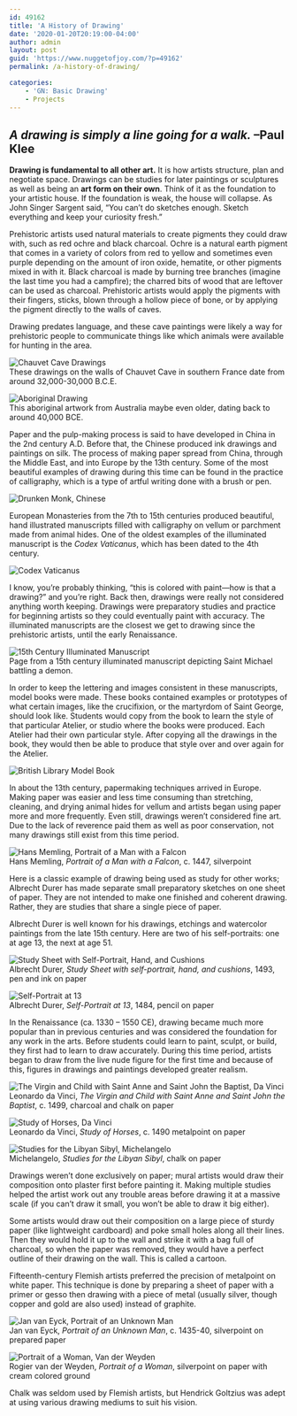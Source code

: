 ```yaml
---
id: 49162
title: 'A History of Drawing'
date: '2020-01-20T20:19:00-04:00'
author: admin
layout: post
guid: 'https://www.nuggetofjoy.com/?p=49162'
permalink: /a-history-of-drawing/

categories:
    - 'GN: Basic Drawing'
    - Projects
---
```

## *A drawing is simply a line going for a walk.* –Paul Klee

**Drawing is fundamental to all other art.** It is how artists structure, plan and negotiate space. Drawings can be studies for later paintings or sculptures as well as being an **art form on their own**. Think of it as the foundation to your artistic house. If the foundation is weak, the house will collapse. As John Singer Sargent said, “You can’t do sketches enough. Sketch everything and keep your curiosity fresh.”

Prehistoric artists used natural materials to create pigments they could draw with, such as red ochre and black charcoal. Ochre is a natural earth pigment that comes in a variety of colors from red to yellow and sometimes even purple depending on the amount of iron oxide, hematite, or other pigments mixed in with it. Black charcoal is made by burning tree branches (imagine the last time you had a campfire); the charred bits of wood that are leftover can be used as charcoal. Prehistoric artists would apply the pigments with their fingers, sticks, blown through a hollow piece of bone, or by applying the pigment directly to the walls of caves.

Drawing predates language, and these cave paintings were likely a way for prehistoric people to communicate things like which animals were available for hunting in the area.

![Chauvet Cave Drawings](https://image-control-storage.s3.amazonaws.com/2019/08/22134608/Chauvet-horses.jpg)  
These drawings on the walls of Chauvet Cave in southern France date from around 32,000-30,000 B.C.E.

![Aboriginal Drawing](https://image-control-storage.s3.amazonaws.com/2019/08/23104131/Aboriginal-drawing-13.jpg)  
This aboriginal artwork from Australia maybe even older, dating back to around 40,000 BCE.

Paper and the pulp-making process is said to have developed in China in the 2nd century A.D. Before that, the Chinese produced ink drawings and paintings on silk. The process of making paper spread from China, through the Middle East, and into Europe by the 13th century. Some of the most beautiful examples of drawing during this time can be found in the practice of calligraphy, which is a type of artful writing done with a brush or pen.

![Drunken Monk, Chinese](https://image-control-storage.s3.amazonaws.com/2019/08/22145354/drunken-monk-chinese-1024x4782111111111111111111111111111111111111111111111111111111111111111111111111111111111111111111111111111111111111111111111111111111111111111111111111111111111111111111111111111111111111111111111111111111111111.jpg)

European Monasteries from the 7th to 15th centuries produced beautiful, hand illustrated manuscripts filled with calligraphy on vellum or parchment made from animal hides. One of the oldest examples of the illuminated manuscript is the *Codex Vaticanus*, which has been dated to the 4th century.

![Codex Vaticanus](https://image-control-storage.s3.amazonaws.com/2019/08/22142358/Codex_Vaticanus_B_2Thess._311-18_Hebr._11-221.jpg)

I know, you’re probably thinking, “this is colored with paint—how is that a drawing?” and you’re right. Back then, drawings were really not considered anything worth keeping. Drawings were preparatory studies and practice for beginning artists so they could eventually paint with accuracy. The illuminated manuscripts are the closest we get to drawing since the prehistoric artists, until the early Renaissance.

![15th Century Illuminated Manuscript](https://image-control-storage.s3.amazonaws.com/2019/08/22142400/Illuminated-Manuscript-21.jpg)  
Page from a 15th century illuminated manuscript depicting Saint Michael battling a demon.

In order to keep the lettering and images consistent in these manuscripts, model books were made. These books contained examples or prototypes of what certain images, like the crucifixion, or the martyrdom of Saint George, should look like. Students would copy from the book to learn the style of that particular Atelier, or studio where the books were produced. Each Atelier had their own particular style. After copying all the drawings in the book, they would then be able to produce that style over and over again for the Atelier.

![British Library Model Book](https://image-control-storage.s3.amazonaws.com/2019/08/23100312/British-Library-3-1024x4324-1024x432.png)

In about the 13th century, papermaking techniques arrived in Europe. Making paper was easier and less time consuming than stretching, cleaning, and drying animal hides for vellum and artists began using paper more and more frequently. Even still, drawings weren’t considered fine art. Due to the lack of reverence paid them as well as poor conservation, not many drawings still exist from this time period.

![Hans Memling, Portrait of a Man with a Falcon](https://image-control-storage.s3.amazonaws.com/2019/08/22142408/portrait-of-a-man-with-a-falcon-memling1.jpg)  
Hans Memling, *Portrait of a Man with a Falcon*, c. 1447, silverpoint

Here is a classic example of drawing being used as study for other works; Albrecht Durer has made separate small preparatory sketches on one sheet of paper. They are not intended to make one finished and coherent drawing. Rather, they are studies that share a single piece of paper.

Albrecht Durer is well known for his drawings, etchings and watercolor paintings from the late 15th century. Here are two of his self-portraits: one at age 13, the next at age 51.

![Study Sheet with Self-Portrait, Hand, and Cushions](https://image-control-storage.s3.amazonaws.com/2019/08/22142409/study-sheet-with-self-portrait-hand-and-cushions-1493-albrecht-durer1.jpg)  
Albrecht Durer, *Study Sheet with self-portrait, hand, and cushions*, 1493, pen and ink on paper

![Self-Portrait at 13](https://image-control-storage.s3.amazonaws.com/2019/08/22142410/self-portrait-at-13-albrecht-durer1.jpg)  
Albrecht Durer, *Self-Portrait at 13*, 1484, pencil on paper

In the Renaissance (ca. 1330 – 1550 CE), drawing became much more popular than in previous centuries and was considered the foundation for any work in the arts. Before students could learn to paint, sculpt, or build, they first had to learn to draw accurately. During this time period, artists began to draw from the live nude figure for the first time and because of this, figures in drawings and paintings developed greater realism.

![The Virgin and Child with Saint Anne and Saint John the Baptist, Da Vinci](https://image-control-storage.s3.amazonaws.com/2019/08/22142413/the-virgin-and-child-with-saint-anne-and-saint-john-the-baptist.jpgBlog1.jpg)  
Leonardo da Vinci, *The Virgin and Child with Saint Anne and Saint John the Baptist*, c. 1499, charcoal and chalk on paper

![Study of Horses, Da Vinci](https://image-control-storage.s3.amazonaws.com/2019/08/22142414/study-of-horses-da-vinci1.jpg)  
Leonardo da Vinci, *Study of Horses*, c. 1490 metalpoint on paper

![Studies for the Libyan Sibyl, Michelangelo](https://image-control-storage.s3.amazonaws.com/2019/08/22142415/640px-Michelangelo_libyan1.jpg)  
Michelangelo, *Studies for the Libyan Sibyl*, chalk on paper

Drawings weren’t done exclusively on paper; mural artists would draw their composition onto plaster first before painting it. Making multiple studies helped the artist work out any trouble areas before drawing it at a massive scale (if you can’t draw it small, you won’t be able to draw it big either).

Some artists would draw out their composition on a large piece of sturdy paper (like lightweight cardboard) and poke small holes along all their lines. Then they would hold it up to the wall and strike it with a bag full of charcoal, so when the paper was removed, they would have a perfect outline of their drawing on the wall. This is called a cartoon.

Fifteenth-century Flemish artists preferred the precision of metalpoint on white paper. This technique is done by preparing a sheet of paper with a primer or gesso then drawing with a piece of metal (usually silver, though copper and gold are also used) instead of graphite.

![Jan van Eyck, Portrait of an Unknown Man](https://image-control-storage.s3.amazonaws.com/2019/08/22142416/portrait-of-an-unknown-man-van-eyck1.jpg)  
Jan van Eyck, *Portrait of an Unknown Man*, c. 1435-40, silverpoint on prepared paper

![Portrait of a Woman, Van der Weyden](https://image-control-storage.s3.amazonaws.com/2019/08/22142417/van-der-weyden-drawing1.jpg)  
Rogier van der Weyden, *Portrait of a Woman*, silverpoint on paper with cream colored ground

Chalk was seldom used by Flemish artists, but Hendrick Goltzius was adept at using various drawing mediums to suit his vision.


